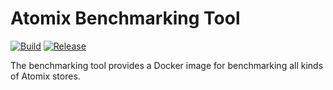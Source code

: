 <!--
SPDX-FileCopyrightText: 2023-present Intel Corporation
SPDX-License-Identifier: Apache-2.0
-->

# Atomix Benchmarking Tool

[![Build](https://img.shields.io/github/actions/workflow/status/atomix/atomix/bench-test.yml?style=for-the-badge)](https://github.com/atomix/atomix/actions/workflows/bench-test.yml)
[![Release](https://img.shields.io/docker/v/atomix/bench?label=release&style=for-the-badge)](https://hub.docker.com/repository/docker/atomix/bench)

The benchmarking tool provides a Docker image for benchmarking all kinds of Atomix stores.
